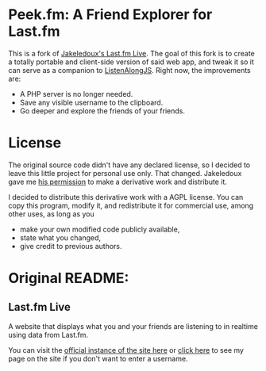 # Peek.fm: A Friend Explorer for Last.fm 
This is a fork of [Jakeledoux's Last.fm Live](https://github.com/jakeledoux/live). The goal of this fork is to create a totally portable and client-side version of said web app, and tweak it so it can serve as a companion to [ListenAlongJS](https://github.com/osvaldobarrera/ListenAlongJS). Right now, the improvements are:

* A PHP server is no longer needed.
* Save any visible username to the clipboard.
* Go deeper and explore the friends of your friends. 

# License
The original source code didn't have any declared license, so I decided to leave this little project for personal use only. That changed. Jakeledoux gave me [his permission](https://archive.is/69CeH) to make a derivative work and distribute it.

I decided to distribute this derivative work with a AGPL license. You can copy this program, modify it, and redistribute it for commercial use, among other uses, as long as you
* make your own modified code publicly available, 
* state what you changed, 
* give credit to previous authors.

# Original README:
## Last.fm Live 

A website that displays what you and your friends are listening to in realtime using data from Last.fm.

You can visit the [official instance of the site here](https://jakeledoux.com/live/) or [click here](https://jakeledoux.com/live/jakeledoux) to see my page on the site if you don't want to enter a username.
